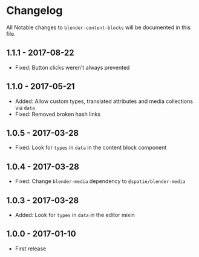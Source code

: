 # Changelog

All Notable changes to `blender-content-blocks` will be documented in this file.

## 1.1.1 - 2017-08-22
- Fixed: Button clicks weren't always prevented

## 1.1.0 - 2017-05-21
- Added: Allow custom types, translated attributes and media collections via `data`
- Fixed: Removed broken hash links

## 1.0.5 - 2017-03-28
- Fixed: Look for `types` in `data` in the content block component

## 1.0.4 - 2017-03-28
- Fixed: Change `blender-media` dependency to `@spatie/blender-media`

## 1.0.3 - 2017-03-28
- Added: Look for `types` in `data` in the editor mixin

## 1.0.0 - 2017-01-10
- First release
